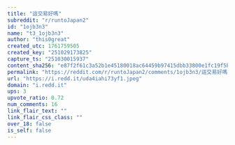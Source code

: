 ```yaml
---
title: "這交易好嗎"
subreddit: "r/runtoJapan2"
id: "1ojb3n3"
name: "t3_1ojb3n3"
author: "this0great"
created_utc: 1761759505
created_key: "251029173825"
capture_ts: "251030015937"
content_sha256: "e87f2f61c3a52b1e45180018ac64459b97415dbb33800e1fc19f5ba2eeaf2af2"
permalink: "https://reddit.com/r/runtoJapan2/comments/1ojb3n3/這交易好嗎/"
url: "https://i.redd.it/uda4iahi73yf1.jpeg"
domain: "i.redd.it"
ups: 3
upvote_ratio: 0.72
num_comments: 16
link_flair_text: ""
link_flair_css_class: ""
over_18: false
is_self: false
---
```


